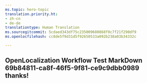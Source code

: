 ```yaml
---
ms.topic: hero-topic
translation.priority.ht:
- zh-cn
- de-de
translationtype: Human Translation
ms.sourcegitcommit: 5cdaed343df75c235009680868f0c7f21f290df9
ms.openlocfilehash: cc8de5f9d31d5f92650533a092b238a03b34332c

---
```

## OpenLocalization Workflow Test MarkDown 69b84811-ca8f-46f5-9f81-ce9c9dbb0989 thanks!



<!--HONumber=Aug16_HO4-->



